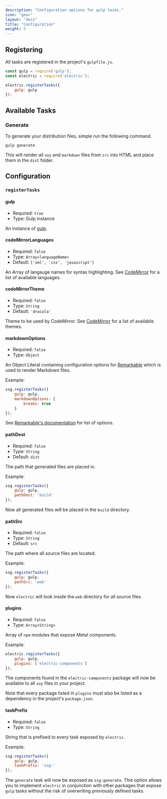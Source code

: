```yaml
---
description: "Configuration options for gulp tasks."
icon: "gear"
layout: "docs"
title: "Configuration"
weight: 5
---
```


<article id="registering">

## Registering

All tasks are registered in the project's `gulpfile.js`.

```javascript
const gulp = require('gulp');
const electric = require('electric');

electric.registerTasks({
	gulp: gulp
});
```

</article>

<article id="tasks">

## Available Tasks

### Generate

To generate your distribution files, simple run the following command.

```shell
gulp generate
```

This will render all `soy` and `markdown` files from `src` into HTML and place
them in the `dist` folder.

</article>

<article id="configuration">

## Configuration

### `registerTasks`

#### gulp

- Required: `true`
- Type: Gulp instance

An instance of [gulp](http://gulpjs.com/).

#### codeMirrorLanguages

- Required: `false`
- Type: `Array<languageName>`
- Default: `['xml', 'css', 'javascript']`

An Array of langauge names for syntax highlighting.
See [CodeMirror](https://codemirror.net/mode/index.html) for a list of available
languages.

#### codeMirrorTheme

- Required: `false`
- Type: `String`
- Default: `'dracula'`

Theme to be used by CodeMirror.
See [CodeMirror](https://codemirror.net/demo/theme.html) for a list of available
themes.

#### markdownOptions

- Required: `false`
- Type: `Object`

An Object Literal containing configuration options
for [Remarkable](https://github.com/jonschlinkert/remarkable) which is
used to render Markdown files.

Example:

```javascript
ssg.registerTasks({
	gulp: gulp,
	markdownOptions: {
		breaks: true
	}
});
```

See [Remarkable's documentation](https://github.com/jonschlinkert/remarkable#options) for
list of options.

#### pathDest

- Required: `false`
- Type: `String`
- Default: `dist`

The path that generated files are placed in.

Example:

```javascript
ssg.registerTasks({
	gulp: gulp,
	pathDest: 'build'
});
```

Now all generated files will be placed in the `build` directory.

#### pathSrc

- Required: `false`
- Type: `String`
- Default: `src`

The path where all source files are located.

Example:

```javascript
ssg.registerTasks({
	gulp: gulp,
	pathSrc: 'web'
});
```

Now `electric` will look inside the `web` directory for all source files.

#### plugins

- Required: `false`
- Type: `Array<String>`

Array of `npm` modules that expose Metal components.

Example:

```javascript
electric.registerTasks({
	gulp: gulp,
	plugins: ['electric-components']
});
```

The components found in the `electric-components` package will now be available
to all `soy` files in your project.

Note that every package listed in `plugins` must also be listed as a dependency
in the project's `package.json`.

#### taskPrefix

- Required: `false`
- Type: `String`

String that is prefixed to every task exposed by `electric`.

Example:

```javascript
ssg.registerTasks({
	gulp: gulp,
	taskPrefix: 'ssg:'
});
```

The `generate` task will now be exposed as `ssg:generate`. This option allows
you to implement `electric` in conjunction with other packages that
expose `gulp` tasks without the risk of overwriting previously defined tasks.

</article>
